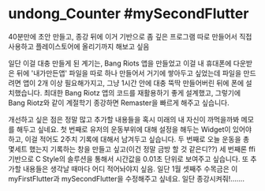 # undong_Counter #mySecondFlutter
40분만에 초안 만들고, 종강 뒤에 이거 기반으로 좀 깊은 프로그램 따로 만들어서 직접 사용하고 플레이스토어에 올리기까지 해보고 싶음



일단 이걸 대충 만들게 된 계기는, Bang Riots 앱을 만들었고 이걸 내 휴대폰에 다운받은 뒤에 '내가만든앱' 파일을 따로 하나 만들어서 거기에 쌓아두고 싶었는데 파일을 만드려면 앱이 2개 이상 필요해가지고, 그냥 1시간 안에 대충 뚝딱 만들어버린 뒤에 폰에 설치했습니다. 최대한 Bang Riotz 앱의 코드를 재활용하기 좋게 설계했고, 그렇기에 Bang Riotz와 같이 계절학기 종강하면 Remaster을 빠르게 해주고 싶습니다.

개선하고 싶은 점은 정말 많고 추가할 내용들을 혹시 미래의 내 자신이 까먹을까봐 메모를 해두고 싶네요. 첫 번째로 유저의 운동부위에 대해 설정을 해두는 Widget이 있어야 하고, 이걸 적어도 2주치 기록에 대해서 남겨두고 싶습니다. 두 번째로 오늘 운동을 총 몇세트 했는지 기록하는 창을 만들고 싶고(이건 정말 금방 할 것 같은디??) 세 번째론 ffi 기반으로 C Style의 솔루션을 통해서 시간값을 0.01초 단위로 보여주고 싶습니다. 또 추가할 내용들은 생각날 때마다 어디 적어놔야지 싶음. 일단 1월 셋째주 수목금은 이 myFirstFlutter과 mySecondFlutter을 수정해주고 싶네요. 일단 종강시켜줘!.......
